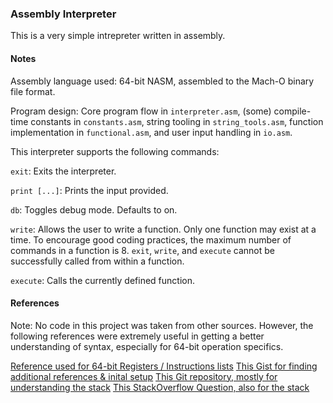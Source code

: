 ### Assembly Interpreter

This is a very simple intrepreter written in assembly.

#### Notes

Assembly language used: 64-bit NASM, assembled to the Mach-O binary file format.

Program design: Core program flow in `interpreter.asm`, (some) compile-time constants in `constants.asm`, string tooling in `string_tools.asm`, function implementation in `functional.asm`, and user input handling in `io.asm`.

This interpreter supports the following commands:

`exit`: Exits the interpreter.

`print [...]`: Prints the input provided.

`db`: Toggles debug mode. Defaults to on.

`write`: Allows the user to write a function. Only one function may exist at a time. To encourage good coding practices, the maximum number of commands in a function is 8. `exit`, `write`, and `execute` cannot be successfully called from within a function.

`execute`: Calls the currently defined function.

#### References

Note: No code in this project was taken from other sources. However, the following references were extremely useful in getting a better understanding of syntax, especially for 64-bit operation specifics.

[Reference used for 64-bit Registers / Instructions lists](https://wiki.cdot.senecacollege.ca/wiki/X86_64_Register_and_Instruction_Quick_Start)
[This Gist for finding additional references & inital setup](https://gist.github.com/FiloSottile/7125822)
[This Git repository, mostly for understanding the stack](https://gitlab.com/mcmfb/intro_x86-64)
[This StackOverflow Question, also for the stack](https://stackoverflow.com/questions/19128291/stack-alignment-in-x64-assembly)
